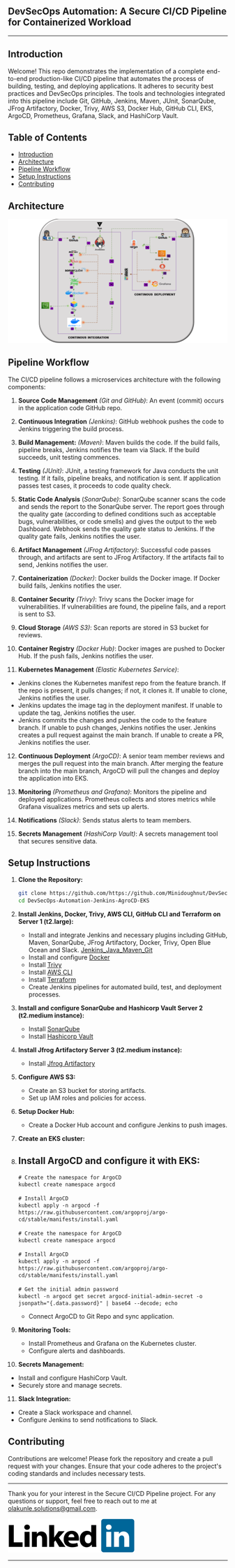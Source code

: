 ## DevSecOps Automation: A Secure CI/CD Pipeline for Containerized Workload
---


## Introduction
Welcome! 
This repo demonstrates the implementation of a complete end-to-end production-like CI/CD pipeline that automates the process of building, testing, and deploying applications. It adheres to security best practices and DevSecOps principles. The tools and technologies integrated into this pipeline include Git, GitHub, Jenkins, Maven, JUnit, SonarQube, JFrog Artifactory, Docker, Trivy, AWS S3, Docker Hub, GitHub CLI, EKS, ArgoCD, Prometheus, Grafana, Slack, and HashiCorp Vault.

## Table of Contents
- [Introduction](#introduction)
- [Architecture](#architecture)
- [Pipeline Workflow](#pipeline-workflow)
- [Setup Instructions](#setup-instructions)
- [Contributing](#contributing)

## Architecture
![Architecture Diagram](https://github.com/Minidoughnut/DevSecOps-Automation-Jenkins-AgroCD-EKS/blob/main/images/CICD%20Architecture.png)

## Pipeline Workflow
The CI/CD pipeline follows a microservices architecture with the following components:
1. **Source Code Management** *(Git and GitHub)*: An event (commit) occurs in the application code GitHub repo.
   
2. **Continuous Integration** *(Jenkins)*: GitHub webhook pushes the code to Jenkins triggering the build process.

3. **Build Management:** *(Maven)*: Maven builds the code. If the build fails, pipeline breaks, Jenkins notifies the team via Slack. If the build succeeds, unit testing commences.

4. **Testing** *(JUnit)*: JUnit, a testing framework for Java conducts the unit testing. If it fails, pipeline breaks, and notification is sent. If application passes test cases, it proceeds to code quality check.  

5. **Static Code Analysis** (*SonarQube)*: SonarQube scanner scans the code and sends the report to the SonarQube server. The report goes through the quality gate (according to defined conditions such as acceptable bugs, vulnerabilities, or code smells) and gives the output to the web Dashboard. Webhook sends the quality gate status to Jenkins. If the quality gate fails, Jenkins notifies the user.

6. **Artifact Management** *(JFrog Artifactory)*: Successful code passes through, and artifacts are sent to JFrog Artifactory. If the artifacts fail to send, Jenkins notifies the user.

7. **Containerization** *(Docker)*: Docker builds the Docker image. If Docker build fails, Jenkins notifies the user.

8. **Container Security** *(Trivy)*: Trivy scans the Docker image for vulnerabilities. If vulnerabilities are found, the pipeline fails, and a report is sent to S3.

9. **Cloud Storage** *(AWS S3)*: Scan reports are stored in S3 bucket for reviews.

10. **Container Registry** *(Docker Hub)*: Docker images are pushed to Docker Hub. If the push fails, Jenkins notifies the user.

11. **Kubernetes Management** *(Elastic Kubernetes Service)*:
- Jenkins clones the Kubernetes manifest repo from the feature branch. If the repo is present, it pulls changes; if not, it clones it. If unable to clone, Jenkins notifies the user.
- Jenkins updates the image tag in the deployment manifest. If unable to update the tag, Jenkins notifies the user.
- Jenkins commits the changes and pushes the code to the feature branch. If unable to push changes, Jenkins notifies the user. Jenkins creates a pull request against the main branch. If unable to create a PR, Jenkins notifies the user.

12. **Continuous Deployment** *(ArgoCD)*: A senior team member reviews and merges the pull request into the main branch. After merging the feature branch into the main branch, ArgoCD will pull the changes and deploy the application into EKS. 

13. **Monitoring** *(Prometheus and Grafana)*: Monitors the pipeline and deployed applications. Prometheus collects and stores metrics while Grafana visualizes metrics and sets up alerts.

14. **Notifications** *(Slack)*: Sends status alerts to team members.

15. **Secrets Management** *(HashiCorp Vault)*: A secrets management tool that secures sensitive data.


## Setup Instructions

1. **Clone the Repository:**
   ```bash
   git clone https://github.com/https://github.com/Minidoughnut/DevSecOps-Automation-Jenkins-AgroCD-EKS.git
   cd DevSecOps-Automation-Jenkins-AgroCD-EKS
   ```

2. **Install Jenkins, Docker, Trivy, AWS CLI, GitHub CLI and Terraform on Server 1 (t2.large):**
   - Install and integrate Jenkins and necessary plugins including GitHub, Maven, SonarQube, JFrog Artifactory, Docker, Trivy, Open Blue Ocean and Slack.
 [Jenkins_Java_Maven_Git](https://github.com/Minidoughnut/DevOps-Tools-Installation-Scripts/blob/3c609a7423c77bcce6bf7a98a45abd13b5717f3b/scripts/jenkins.sh)
   - Install and configure [Docker](https://github.com/Minidoughnut/DevOps-Tools-Installation-Scripts/blob/278155040d69abd80c4cfd291c613e3b54c48ba1/scripts/docker.sh)
   - Install [Trivy](https://github.com/Minidoughnut/DevOps-Tools-Installation-Scripts/blob/c94d36767a5718e4dd9ca43b629aa2159e0c50d3/scripts/trivy.sh)
   - Install [AWS CLI](https://github.com/Minidoughnut/DevOps-Tools-Installation-Scripts/blob/ac4230cd3f8063848a3631e1fa933279629e619a/scripts/AWS_CLI.sh)
   - Install [Terraform](https://github.com/Minidoughnut/DevOps-Tools-Installation-Scripts/blob/9c3db70d6796deec576b59655a63c2e80b796271/scripts/terraform.sh)
   - Create Jenkins pipelines for automated build, test, and deployment processes.

3. **Install and configure SonarQube and Hashicorp Vault Server 2 (t2.medium instance):**
   - Install [SonarQube](https://github.com/Minidoughnut/DevOps-Tools-Installation-Scripts/blob/9c3db70d6796deec576b59655a63c2e80b796271/scripts/sonarqube.sh)
   - Install [Hashicorp Vault](https://github.com/Minidoughnut/DevOps-Tools-Installation-Scripts/blob/9c3db70d6796deec576b59655a63c2e80b796271/scripts/harshicorp_vault.sh)

4. **Install Jfrog Artifactory Server 3 (t2.medium instance):**
   - Install [Jfrog Artifactory](https://github.com/Minidoughnut/DevOps-Tools-Installation-Scripts/blob/9c3db70d6796deec576b59655a63c2e80b796271/scripts/jfrog.sh)
     
5. **Configure AWS S3:**
   - Create an S3 bucket for storing artifacts.
   - Set up IAM roles and policies for access.

6. **Setup Docker Hub:**
   - Create a Docker Hub account and configure Jenkins to push images.

7. **Create an EKS cluster:**
    
8. **Install ArgoCD and configure it with EKS:**
   -
   ```
   # Create the namespace for ArgoCD
   kubectl create namespace argocd

   # Install ArgoCD
   kubectl apply -n argocd -f https://raw.githubusercontent.com/argoproj/argo-cd/stable/manifests/install.yaml

   # Create the namespace for ArgoCD
   kubectl create namespace argocd

   # Install ArgoCD
   kubectl apply -n argocd -f https://raw.githubusercontent.com/argoproj/argo-cd/stable/manifests/install.yaml
   
   # Get the initial admin password
   kubectl -n argocd get secret argocd-initial-admin-secret -o jsonpath="{.data.password}" | base64 --decode; echo

   ```
   - Connect ArgoCD to Git Repo and sync application.


9. **Monitoring Tools:**
   - Install Prometheus and Grafana on the Kubernetes cluster.
   - Configure alerts and dashboards.

10. **Secrets Management:**
   - Install and configure HashiCorp Vault.
   - Securely store and manage secrets.

11. **Slack Integration:**
   - Create a Slack workspace and channel.
   - Configure Jenkins to send notifications to Slack.


## Contributing

Contributions are welcome! Please fork the repository and create a pull request with your changes. Ensure that your code adheres to the project's coding standards and includes necessary tests.


---

Thank you for your interest in the Secure CI/CD Pipeline project. For any questions or support, feel free to reach out to me at 
olakunle.solutions@gmail.com. 

[![Linkedln profile](images/LinkedIn_Logo.png)](https://www.linkedin.com/in/ola4devops/) 


---

